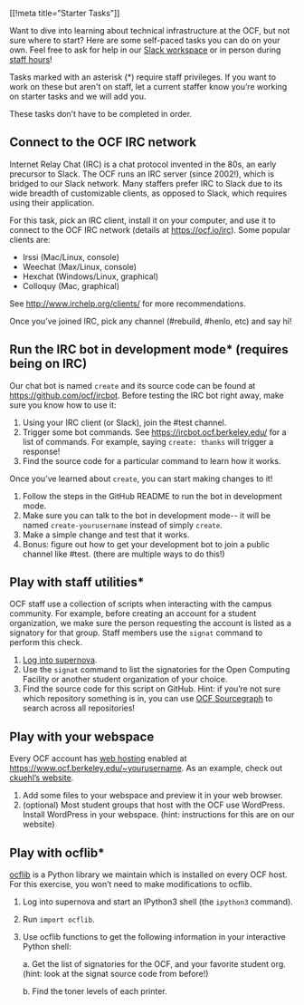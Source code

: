 [[!meta title="Starter Tasks"]]

Want to dive into learning about technical infrastructure at the OCF, but not
sure where to start? Here are some self-paced tasks you can do on your own. Feel
free to ask for help in our [Slack workspace](https://ocf.io/slack) or in person
during [staff hours](https://ocf.io/staffhours)!

Tasks marked with an asterisk (\*) require staff privileges. If you want to work
on these but aren't on staff, let a current staffer know you’re working on
 starter tasks and we will add you.

These tasks don’t have to be completed in order.

## Connect to the OCF IRC network
Internet Relay Chat (IRC) is a chat protocol invented in the 80s, an early
precursor to Slack. The OCF runs an IRC server (since 2002!), which is bridged
to our Slack network. Many staffers prefer IRC to Slack due to its wide breadth
of customizable clients, as opposed to Slack, which requires using their
application.

For this task, pick an IRC client, install it on your computer, and use it to
connect to the OCF IRC network (details at https://ocf.io/irc). Some popular
clients are:

* Irssi (Mac/Linux, console)
* Weechat (Max/Linux, console)
* Hexchat (Windows/Linux, graphical)
* Colloquy (Mac, graphical)

See http://www.irchelp.org/clients/ for more recommendations.

Once you’ve joined IRC, pick any channel (#rebuild, #henlo, etc) and say hi!

## Run the IRC bot in development mode\* (requires being on IRC)
Our chat bot is named `create` and its source code can be found at
https://github.com/ocf/ircbot. Before testing the IRC bot right away, make sure
you know how to use it:

1. Using your IRC client (or Slack), join the #test channel.
2. Trigger some bot commands. See https://ircbot.ocf.berkeley.edu/ for a list of
   commands. For example, saying `create: thanks` will trigger a response!
3. Find the source code for a particular command to learn how it works.

Once you’ve learned about `create`, you can start making changes to it!

1. Follow the steps in the GitHub README to run the bot in development mode.
2. Make sure you can talk to the bot in development mode-- it will be named
   `create-yourusername` instead of simply `create`.
3. Make a simple change and test that it works.
4. Bonus: figure out how to get your development bot to join a public channel
   like #test. (there are multiple ways to do this!)

## Play with staff utilities\*
OCF staff use a collection of scripts when interacting with the campus
community. For example, before creating an account for a student organization,
we make sure the person requesting the account is listed as a signatory for
that group. Staff members use the `signat` command to perform this check.

1. [Log into
   supernova](https://www.ocf.berkeley.edu/docs/staff/procedures/ssh-supernova/).
2. Use the `signat` command to list the signatories for the Open Computing
   Facility or another student organization of your choice.
3. Find the source code for this script on GitHub. Hint: if you’re not sure
which repository something is in, you can use [OCF
   Sourcegraph](https://sourcegraph.ocf.berkeley.edu) to search across all repositories!

## Play with your webspace
Every OCF account has [web
hosting](https://www.ocf.berkeley.edu/docs/services/web/) enabled at
https://www.ocf.berkeley.edu/~yourusername. As an example, check out
[ckuehl’s website](https://www.ocf.berkeley.edu/~ckuehl/).

1. Add some files to your webspace and preview it in your web browser.
2. (optional) Most student groups that host with the OCF use WordPress. Install
   WordPress in your webspace. (hint: instructions for this are on our website)

## Play with ocflib\*
[ocflib](https://github.com/ocf/ocflib) is a Python library we maintain which is
installed on every OCF host. For this exercise, you won’t need to make
modifications to ocflib.

1. Log into supernova and start an IPython3 shell (the `ipython3` command).
2. Run `import ocflib`.
3. Use ocflib functions to get the following information in your interactive
   Python shell:

    a. Get the list of signatories for the OCF, and your favorite student org.
    (hint: look at the signat source code from before!)

    b. Find the toner levels of each printer.

